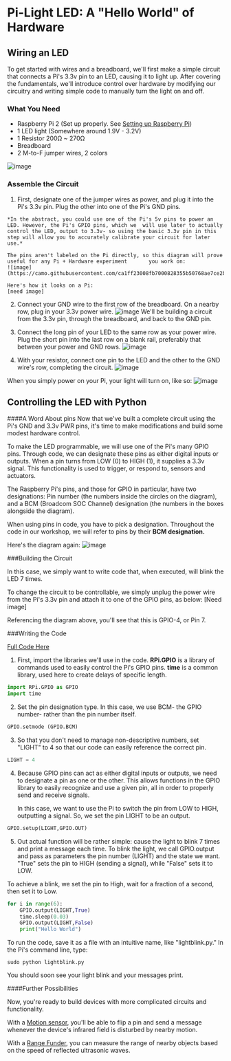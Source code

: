# Pi-Light LED: A "Hello World" of Hardware

## Wiring an LED

To get started with wires and a breadboard, we'll first make a simple circuit that connects a Pi's 3.3v pin to an LED, causing it to light up. After covering the fundamentals, we'll introduce control over hardware by modifying our circuitry and writing simple code to manually turn the light on and off.

### What You Need

- Raspberry Pi 2 (Set up properly. See [Setting up Raspberry Pi](../README.md))
- 1 LED light (Somewhere around 1.9V - 3.2V)
- 1 Resistor 200Ω ~ 270Ω
- Breadboard
- 2 M-to-F jumper wires, 2 colors

![image](https://github.com/pubnub/workshop-raspberrypi/blob/master/images/LED%20Images/led_01.jpg?raw=true)

### Assemble the Circuit

  1. First, designate one of the jumper wires as power, and plug it into the Pi's 3.3v pin. Plug the other into one       of the Pi's GND pins. 
  
    *In the abstract, you could use one of the Pi's 5v pins to power an LED. However, the Pi's GPIO pins, which we  will use later to actually control the LED, output to 3.3v- so using the basic 3.3v pin in this step will allow you to accurately calibrate your circuit for later use.*  

    The pins aren't labeled on the Pi directly, so this diagram will prove useful for any Pi + Hardware experiment       you work on:
    ![image](https://camo.githubusercontent.com/ca1ff23008fb7000828355b50768ae7ce2b83936/687474703a2f2f7777772e72617370626572727970692d7370792e636f2e756b2f77702d636f6e74656e742f75706c6f6164732f323031322f30362f5261737062657272792d50692d4750494f2d4c61796f75742d4d6f64656c2d422d506c75732d726f74617465642d32373030783930302d31303234783334312e706e67)

    Here's how it looks on a Pi:
    [need image]

2. Connect your GND wire to the first row of the breadboard. On a nearby row, plug in your 3.3v power wire.
    ![image](https://github.com/pubnub/workshop-raspberrypi/blob/master/images/LED%20Images/led_02.jpg?raw=true)
    We'll be building a circuit from the 3.3v pin, through the breadboard, and back to the GND pin. 

3. Connect the long pin of your LED to the same row as your power wire. Plug the short pin into the last row on a blank rail, preferably that between your power and GND rows.
    ![image](https://github.com/pubnub/workshop-raspberrypi/blob/master/images/LED%20Images/led_04.jpg?raw=true) 

4. With your resistor, connect one pin to the LED and the other to the GND wire's row, completing the circuit.
    ![image](https://github.com/pubnub/workshop-raspberrypi/blob/master/images/LED%20Images/led_05.jpg?raw=true)

When you simply power on your Pi, your light will turn on, like so:
![image](https://github.com/pubnub/workshop-raspberrypi/blob/master/images/LED%20Images/led-06.jpg?raw=true)



## Controlling the LED with Python

####A Word About pins
Now that we've built a complete circuit using the Pi's GND and 3.3v PWR pins, it's time to make modifications and build some modest hardware control.

To make the LED programmable, we will use one of the Pi's many GPIO pins. Through code, we can designate these pins as either digital inputs or outputs. When a pin turns  from LOW (0) to HIGH (1), it supplies a 3.3v signal. This functionality is used to trigger, or respond to, sensors and actuators. 

The Raspberry Pi's pins, and those for GPIO in particular, have two designations: Pin number (the numbers inside the circles on the diagram), and a BCM (Broadcom SOC Channel) designation (the numbers in the boxes alongside the diagram). 

When using pins in code, you have to pick a designation. Throughout the code in our workshop, we will refer to pins by their **BCM designation.** 

Here's the diagram again:
![image](https://camo.githubusercontent.com/ca1ff23008fb7000828355b50768ae7ce2b83936/687474703a2f2f7777772e72617370626572727970692d7370792e636f2e756b2f77702d636f6e74656e742f75706c6f6164732f323031322f30362f5261737062657272792d50692d4750494f2d4c61796f75742d4d6f64656c2d422d506c75732d726f74617465642d32373030783930302d31303234783334312e706e67)

###Building the Circuit

In this case, we simply want to write code that, when executed, will blink the LED 7 times.

To change the circuit to be controllable, we simply unplug the power wire from the Pi's 3.3v pin and attach it to one of the GPIO pins, as below:
[Need image]

Referencing the diagram above, you'll see that this is GPIO-4, or Pin 7. 

###Writing the Code

[Full Code Here]()

1. First, import the libraries we'll use in the code. **RPi.GPIO** is a library of commands used to easily control the Pi's GPIO pins. **time** is a common library, used here to create delays of specific length.

```python
import RPi.GPIO as GPIO
import time
```

2. Set the pin designation type. In this case, we use BCM- the GPIO number- rather than the pin number itself.

```python
GPIO.setmode (GPIO.BCM)
```
3. So that you don't need to manage non-descriptive numbers, set "LIGHT" to 4 so that our code can easily reference the correct pin.

```python
LIGHT = 4
```

4. Because GPIO pins can act as either digital inputs or outputs, we need to designate a pin as one or the other. This allows functions in the GPIO library to easily recognize and use a given pin, all in order to properly send and receive signals.

    In this case, we want to use the Pi to switch the pin from LOW to HIGH, outputting a signal. So, we set the pin LIGHT to be an output.

```python
GPIO.setup(LIGHT,GPIO.OUT)
```

5. Out actual function will be rather simple: cause the light to blink 7 times and print a message each time.
To blink the light, we call GPIO.output and pass as parameters the pin number (LIGHT) and the state we want.
"True" sets the pin to HIGH (sending a signal), while "False" sets it to LOW. 

To achieve a blink, we set the pin to High, wait for a fraction of a second, then set it to Low.

```python
for i in range(6):
    GPIO.output(LIGHT,True)
    time.sleep(0.03)
    GPIO.output(LIGHT,False)
    print("Hello World")
```


To run the code, save it as a file with an intuitive name, like "lightblink.py." 
In the Pi's command line, type:

    sudo python lightblink.py

You should soon see your light blink and your messages print.  
  
####Further Possibilities

Now, you're ready to build devices with more complicated circuits and functionality.

With a [Motion sensor](https://github.com/pubnub/workshop-raspberrypi/tree/master/projects-python/motion-sensor), you'll be able to flip a pin and send a message whenever the device's infrared field is disturbed by nearby motion.

With a [Range Funder](https://github.com/pubnub/workshop-raspberrypi/tree/master/projects-python/range-finder), you can measure the range of nearby objects based on the speed of reflected ultrasonic waves.

